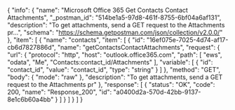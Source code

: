{
  "info": {
    "name": "Microsoft Office 365 Get Contacts Contact Attachments",
    "_postman_id": "514be1a5-97d8-461f-8755-6bf04a6af131",
    "description": "To get attachments, send a GET request to the Attachments pr...",
    "schema": "https://schema.getpostman.com/json/collection/v2.0.0/"
  },
  "item": [
    {
      "name": "contacts",
      "item": [
        {
          "id": "16ef075e-7025-4d74-af17-cb6d7827886d",
          "name": "getContactsContactAttachments",
          "request": {
            "url": {
              "protocol": "http",
              "host": "outlook.office365.com",
              "path": [
                "ews",
                "odata",
                "Me",
                "Contacts:contact_id/Attachments"
              ],
              "variable": [
                {
                  "id": "contact_id",
                  "value": "contact_id",
                  "type": "string"
                }
              ]
            },
            "method": "GET",
            "body": {
              "mode": "raw"
            },
            "description": "To get attachments, send a GET request to the Attachments pr"
          },
          "response": [
            {
              "status": "OK",
              "code": 200,
              "name": "Response_200",
              "id": "a0400d2a-570d-42bb-9137-8e1c6b60a4bb"
            }
          ]
        }
      ]
    }
  ]
}
